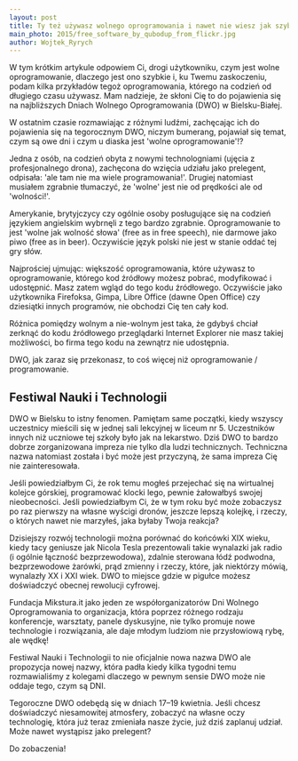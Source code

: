 ```yaml
---
layout: post
title: Ty też używasz wolnego oprogramowania i nawet nie wiesz jak szybkie ono jest!
main_photo: 2015/free_software_by_qubodup_from_flickr.jpg
author: Wojtek_Ryrych
---
```


W tym krótkim artykule odpowiem Ci, drogi użytkowniku, czym jest wolne
oprogramowanie, dlaczego jest ono szybkie i, ku Twemu zaskoczeniu, podam kilka
przykładów tegoż oprogramowania, którego na codzień od długiego czasu używasz.
Mam nadzieje, że skłoni Cię to do pojawienia się na najbliższych Dniach Wolnego
Oprogramowania (DWO) w Bielsku-Białej.

W ostatnim czasie rozmawiając z różnymi ludźmi, zachęcając ich do pojawienia się na
tegorocznym DWO, niczym bumerang, pojawiał się temat, czym są owe dni i czym
u diaska jest 'wolne oprogramowanie'!?

Jedna z osób, na codzień obyta z nowymi technologniami (ujęcia z profesjonalnego
drona), zachęcona do wzięcia udziału jako prelegent, odpisała: 'ale tam nie ma wiele
programowania!'. Drugiej natomiast musiałem zgrabnie tłumaczyć, że 'wolne' jest
nie od prędkości ale od 'wolności!'.

Amerykanie, brytyjczycy czy ogólnie osoby posługujące się na codzień językiem
angielskim wybrnęli z tego bardzo zgrabnie. Oprogramowanie to jest 'wolne jak
wolność słowa' (free as in free speech), nie darmowe jako piwo (free as in
beer). Oczywiście język polski nie jest w stanie oddać tej gry słów.

Najprościej ujmując: większość oprogramowania, które używasz to oprogramowanie,
którego kod źródłowy możesz pobrać, modyfikować i udostępnić. Masz zatem wgląd
do tego kodu źródłowego.
Oczywiście jako użytkownika Firefoksa, Gimpa, Libre
Office (dawne Open Office) czy dziesiątki innych programów, nie obchodzi Cię ten cały kod.

Różnica pomiędzy wolnym a nie-wolnym jest taka, że gdybyś chciał
zerknąć do kodu źródłowego przeglądarki Internet Explorer nie
masz takiej możliwości, bo firma tego kodu na zewnątrz nie udostępnia.

DWO, jak zaraz się przekonasz, to coś więcej niż oprogramowanie / programowanie.

## Festiwal Nauki i Technologii

DWO w Bielsku to istny fenomen. Pamiętam same początki, kiedy wszyscy uczestnicy
mieścili się w jednej sali lekcyjnej w liceum nr 5. Uczestników innych niż
uczniowe tej szkoły było jak na lekarstwo.
Dziś DWO to bardzo dobrze zorganizowana impreza nie tylko dla ludzi
technicznych. Techniczna nazwa natomiast została i być może jest przyczyną, że
sama impreza Cię nie zainteresowała.

Jeśli powiedziałbym Ci, że rok temu mogłeś przejechać się na wirtualnej kolejce
górskiej, programować klocki lego, pewnie żałowałbyś swojej nieobecności.
Jeśli powiedziałbym Ci, że w tym roku być może zobaczysz po raz pierwszy na
własne wyścigi dronów, jeszcze lepszą kolejkę, i rzeczy, o których nawet nie
marzyłeś, jaka byłaby Twoja reakcja?

Dzisiejszy rozwój technologii można porównać do końcówki XIX wieku, kiedy tacy
geniusze jak Nicola Tesla prezentowali takie wynalazki jak radio (i ogólnie
łączność bezprzewodowa), zdalnie sterowana łódź podwodna, bezprzewodowe żarówki,
prąd zmienny i rzeczy, które, jak niektórzy mówią, wynalazły XX i XXI wiek.
DWO to miejsce gdzie w pigułce możesz doświadczyć obecnej rewolucji cyfrowej.

Fundacja Mikstura.it jako jeden ze współorganizatorów Dni Wolnego Oprogramowania to organizacja,
która poprzez różnego rodzaju konferencje, warsztaty, panele dyskusyjne, nie
tylko promuje nowe technologie i rozwiązania, ale daje młodym ludziom nie
przysłowiową rybę, ale wędkę!

Festiwal Nauki i Technologii to nie oficjalnie nowa nazwa DWO ale propozycja
nowej nazwy, która padła kiedy kilka tygodni temu rozmawialiśmy z kolegami
dlaczego w pewnym sensie DWO może nie oddaje tego, czym są DNI.

Tegoroczne DWO odebędą się w dniach 17–19 kwietnia. Jeśli chcesz doświadczyć
niesamowitej atmosfery, zobaczyć na własne oczy technologię, która już teraz
zmieniała nasze życie, już dziś zaplanuj udział. Może nawet wystąpisz jako
prelegent?

Do zobaczenia!
